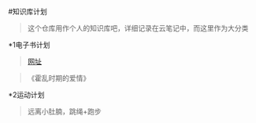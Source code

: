 #知识库计划

>这个仓库用作个人的知识库吧，详细记录在云笔记中，而这里作为大分类

*1电子书计划
>[网址](http://cn.epubee.com/books/)

>《霍乱时期的爱情》

*2运动计划

>远离小肚腩，跳绳+跑步